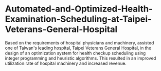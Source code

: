 # Automated-and-Optimized-Health-Examination-Scheduling-at-Taipei-Veterans-General-Hospital
Based on the requirements of hospital physicians and machinery, assisted one of Taiwan's leading hospital, Taipei Veterans General Hospital, in the design of an optimization system for health checkup scheduling using integer programming and heuristic algorithms. This resulted in an improved utilization rate of hospital machinery and increased revenue.
